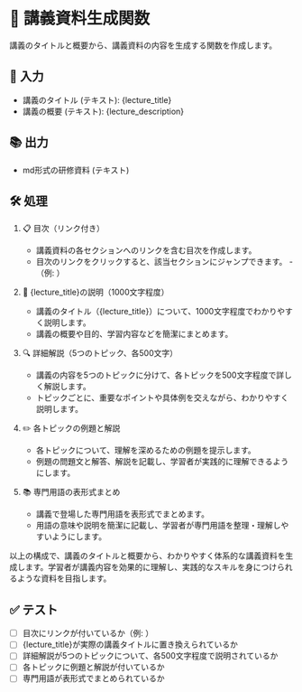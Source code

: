 # 📝 講義資料生成関数
講義のタイトルと概要から、講義資料の内容を生成する関数を作成します。

## 🎯 入力
- 講義のタイトル (テキスト): {lecture_title}
- 講義の概要 (テキスト): {lecture_description}

## 📚 出力
- md形式の研修資料 (テキスト)

## 🛠️ 処理

1. 📋 目次（リンク付き）
   - 講義資料の各セクションへのリンクを含む目次を作成します。
   - 目次のリンクをクリックすると、該当セクションにジャンプできます。
    -（例: <a id="introduction"></a>）

2. 📝 {lecture_title}の説明（1000文字程度）
   - 講義のタイトル（{lecture_title}）について、1000文字程度でわかりやすく説明します。
   - 講義の概要や目的、学習内容などを簡潔にまとめます。

3. 🔍 詳細解説（5つのトピック、各500文字）
   - 講義の内容を5つのトピックに分けて、各トピックを500文字程度で詳しく解説します。
   - トピックごとに、重要なポイントや具体例を交えながら、わかりやすく説明します。

4. ✏️ 各トピックの例題と解説
   - 各トピックについて、理解を深めるための例題を提示します。
   - 例題の問題文と解答、解説を記載し、学習者が実践的に理解できるようにします。

5. 📚 専門用語の表形式まとめ
   - 講義で登場した専門用語を表形式でまとめます。
   - 用語の意味や説明を簡潔に記載し、学習者が専門用語を整理・理解しやすいようにします。

以上の構成で、講義のタイトルと概要から、わかりやすく体系的な講義資料を生成します。学習者が講義内容を効果的に理解し、実践的なスキルを身につけられるような資料を目指します。



## ✅ テスト
- [ ] 目次にリンクが付いているか（例: <a id="introduction"></a>）
- [ ] {lecture_title}が実際の講義タイトルに置き換えられているか
- [ ] 詳細解説が5つのトピックについて、各500文字程度で説明されているか 
- [ ] 各トピックに例題と解説が付いているか
- [ ] 専門用語が表形式でまとめられているか
